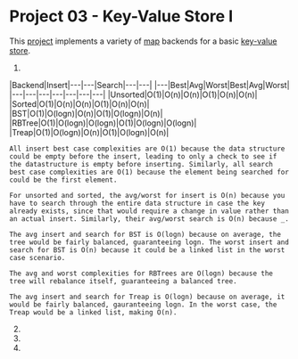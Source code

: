 Project 03 - Key-Value Store I
==============================

This [project] implements a variety of [map] backends for a basic [key-value
store].

[project]:          https://www3.nd.edu/~pbui/teaching/cse.30331.fa16/project03.html
[map]:              https://en.wikipedia.org/wiki/Associative_array
[key-value store]:  https://en.wikipedia.org/wiki/Key-value_database

1. 

|Backend|Insert|---|---|Search|---|---|
|---|Best|Avg|Worst|Best|Avg|Worst|
|---|---|---|---|---|---|---|
|Unsorted|O(1)|O(n)|O(n)|O(1)|O(n)|O(n)|
|Sorted|O(1)|O(n)|O(n)|O(1)|O(n)|O(n)|
|BST|O(1)|O(logn)|O(n)|O(1)|O(logn)|O(n)|
|RBTree|O(1)|O(logn)|O(logn)|O(1)|O(logn)|O(logn)|
|Treap|O(1)|O(logn)|O(n)|O(1)|O(logn)|O(n)|

    All insert best case complexities are O(1) because the data structure could be empty before the insert, leading to only a check to see if the datastructure is empty before inserting. Similarly, all search best case complexities are O(1) because the element being searched for could be the first element.

    For unsorted and sorted, the avg/worst for insert is O(n) because you have to search through the entire data structure in case the key already exists, since that would require a change in value rather than an actual insert. Similarly, their avg/worst search is O(n) because _.
    
    The avg insert and search for BST is O(logn) because on average, the tree would be fairly balanced, guaranteeing logn. The worst insert and search for BST is O(n) because it could be a linked list in the worst case scenario.

    The avg and worst complexities for RBTrees are O(logn) because the tree will rebalance itself, guaranteeing a balanced tree.

    The avg insert and search for Treap is O(logn) because on average, it would be fairly balanced, gauranteeing logn. In the worst case, the Treap would be a linked list, making O(n).


2. 


3.


4.
